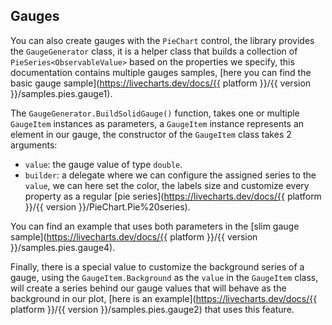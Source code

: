 <!--
To get help on editing this file, see https://github.com/beto-rodriguez/LiveCharts2/blob/dev/docs/readme.md
-->

## Gauges

You can also create gauges with the `PieChart` control, the library provides the `GaugeGenerator` class, 
it is a helper class that builds a collection of `PieSeries<ObservableValue>` based on the properties
we specify, this documentation contains multiple gauges samples, 
[here you can find the basic gauge sample](https://livecharts.dev/docs/{{ platform }}/{{ version }}/samples.pies.gauge1).

The `GaugeGenerator.BuildSolidGauge()` function, takes one or multiple `GaugeItem` instances as parameters, 
a `GaugeItem` instance represents an element in our gauge, the constructor of the `GaugeItem` class takes 2 arguments:

- `value`: the gauge value of type `double`.
- `builder`: a delegate where we can configure the assigned series to the `value`, we can here set the color, the labels size and customize every property as a regular [pie series](https://livecharts.dev/docs/{{ platform }}/{{ version }}/PieChart.Pie%20series).

You can find an example that uses both parameters in the [slim gauge sample](https://livecharts.dev/docs/{{ platform }}/{{ version }}/samples.pies.gauge4).

Finally, there is a special value to customize the background series of a gauge, using the `GaugeItem.Background` as the `value` in the 
`GaugeItem` class, will create a series behind our gauge values that will behave as the background in our plot, 
[here is an example](https://livecharts.dev/docs/{{ platform }}/{{ version }}/samples.pies.gauge2) that uses this feature.
